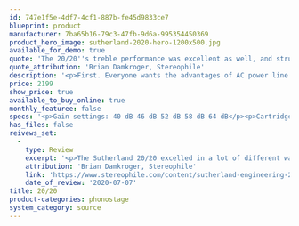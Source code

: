 ```yaml
---
id: 747e1f5e-4df7-4cf1-887b-fe45d9833ce7
blueprint: product
manufacturer: 7ba65b16-79c3-47fb-9d6a-995354450369
product_hero_image: sutherland-2020-hero-1200x500.jpg
available_for_demo: true
quote: 'The 20/20''s treble performance was excellent as well, and struck me as being extraordinarily vivid, with detailed, tonally rich images, big dynamic swings, and crisp, precise timing.'
quote_attribution: 'Brian Damkroger, Stereophile'
description: '<p>First. Everyone wants the advantages of AC power line isolation offered by battery operation. The 20/20 is for the person who wants those advantages, but does not want to mess with batteries. The 20/20 comes as close as possible to offering an equivalence of battery isolation from AC line power.</p><p>Second. Two-Mono (definition: bumping it up from dual-mono) construction. The 20/20 is literally two identical mono phono preamplifiers. Each channel is on its own circuit board, has its own shielded compartment, power indicator, its own AC power supply and its own power cord. It is the ultimate in channel separation.</p>'
price: 2199
show_price: true
available_to_buy_online: true
monthly_featuree: false
specs: '<p>Gain settings: 40 dB 46 dB 52 dB 58 dB 64 dB</p><p>Cartridge Loading: 100 ohms 200 ohms 475 ohms 1k ohms 47k ohms</p><p>Size: 17” wide 2 1⁄4 “ high 12” deep -external power supply (each) 5” deep 1 1⁄2” high 2” wide</p><p>Weight: 11 lbs. net</p><p>Power Requirements: Power: 20 watts (10 watts per channel) Operating Voltage: 100 to 240 volts (universal, no adjustments)</p>'
has_files: false
reivews_set:
  -
    type: Review
    excerpt: '<p>The Sutherland 20/20 excelled in a lot of different ways, and in some ways, it was as good as any component I''ve heard. It surpassed its overachieving predecessor, Sutherland''s classic PhD, with its larger, more powerful dynamic transients, and easily transcended Sutherland''s Direct Line Stage in terms of transparency and resolution of detail. In many ways, the 20/20 managed to combine the best of both earlier products while avoiding the shortcomings of either.</p>'
    attribution: 'Brian Damkroger, Stereophile'
    link: 'https://www.stereophile.com/content/sutherland-engineering-2020-phono-preamplifier'
    date_of_review: '2020-07-07'
title: 20/20
product-categories: phonostage
system_category: source
---
```

